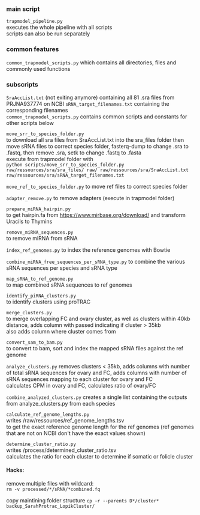 ### main script
```trapmodel_pipeline.py```  
executes the whole pipeline with all scripts  
scripts can also be run separately  

### common features  
```common_trapmodel_scripts.py``` 
which contains all directories, files and commonly used functions  

### subscripts    

```SraAccList.txt``` (not exiting anymore) containing all 81 .sra files from PRJNA937774 on NCBI
```sRNA_target_filenames.txt``` containing the corresponding filenames  
```common_trapmodel_scripts.py``` contains common scripts and constants for other scripts below  

```move_srr_to_species_folder.py```  
to download all sra files from SraAccList.txt into the sra_files folder
then move sRNA files to correct species folder, fasterq-dump to change .sra to .fastq, then remove .sra, setk to change .fastq to .fasta  
execute from trapmodel folder with  
```python scripts/move_srr_to_species_folder.py raw/ressources/sra/sra_files/ raw/ raw/ressources/sra/SraAccList.txt raw/ressources/sra/sRNA_target_filenames.txt```

```move_ref_to_species_folder.py``` 
to move ref files to correct species folder

```adapter_remove.py``` 
to remove adapters (execute in trapmodel folder)  

```prepare_miRNA_hairpin.py```  
to get hairpin.fa from https://www.mirbase.org/download/ and transform Uracils to Thymins  

```remove_miRNA_sequences.py```  
to remove miRNA from sRNA  

```index_ref_genomes.py``` 
to index the reference genomes with Bowtie  

```combine_miRNA_free_sequences_per_sRNA_type.py``` 
to combine the various sRNA sequences per species and sRNA type  

```map_sRNA_to_ref_genome.py```  
to map combined sRNA sequences to ref genomes  

```identify_piRNA_clusters.py```  
to identify clusters using proTRAC  

```merge_clusters.py```  
to merge overlapping FC and ovary cluster, as well as clusters within 40kb distance, adds column with passed indicating if cluster > 35kb  
also adds column where cluster comes from  

```convert_sam_to_bam.py```  
to convert to bam, sort and index the mapped sRNA files against the ref genome  

```analyze_clusters.py``` 
removes clusters < 35kb, adds columns with number of total sRNA sequences for ovary and FC, adds columns with number of sRNA sequences mapping to each cluster for ovary and FC  
calculates CPM in ovary and FC, calculates ratio of ovary/FC  

```combine_analyzed_clusters.py``` 
creates a single list containing the outputs from analyze_clusters.py from each species  

```calculate_ref_genome_lengths.py```   
writes /raw/ressources/ref_genome_lengths.tsv  
to get the exact reference genome length for the ref genomes (ref genomes that are not on NCBI don't have the exact values shown)  

```determine_cluster_ratio.py```  
writes /process/determined_cluster_ratio.tsv  
calculates the ratio for each cluster to determine if somatic or folicle cluster  

#### Hacks:  
remove multiple files with wildcard:   
```rm -v processed/*/sRNA/*combined.fq```  

copy maintining folder structure
```cp -r --parents D*/cluster* backup_SarahProtrac_LopikCluster/```
